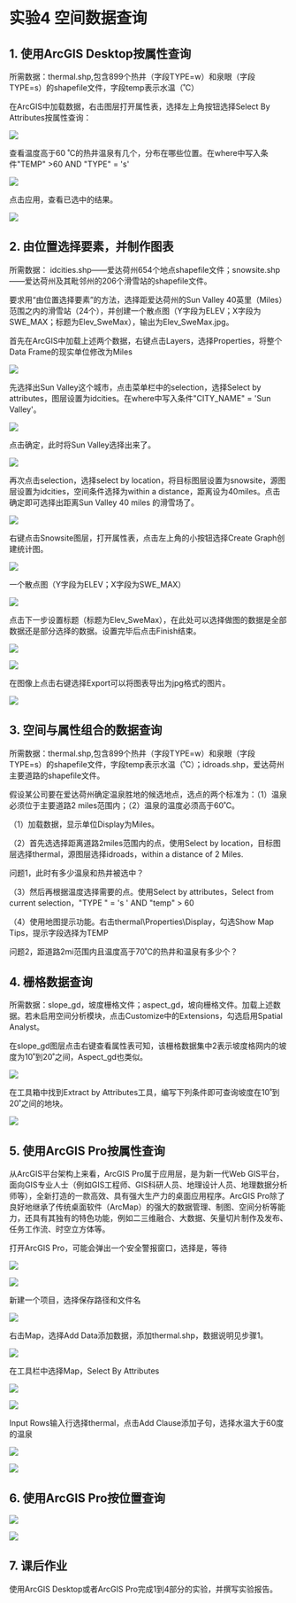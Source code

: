 # 实验4  空间数据查询

## 1. 使用ArcGIS Desktop按属性查询

所需数据：thermal.shp,包含899个热井（字段TYPE=w）和泉眼（字段TYPE=s）的shapefile文件，字段temp表示水温（˚C）

在ArcGIS中加载数据，右击图层打开属性表，选择左上角按钮选择Select By Attributes按属性查询：

![](pic/1.png)

查看温度高于60 ˚C的热井温泉有几个，分布在哪些位置。在where中写入条件"TEMP" >60 AND "TYPE" = 's'

![](pic/2.png)

点击应用，查看已选中的结果。

![](pic/3.png)

## 2. 由位置选择要素，并制作图表

所需数据： idcities.shp——爱达荷州654个地点shapefile文件；snowsite.shp——爱达荷州及其毗邻州的206个滑雪站的shapefile文件。

要求用“由位置选择要素”的方法，选择距爱达荷州的Sun Valley 40英里（Miles）范围之内的滑雪站（24个），并创建一个散点图（Y字段为ELEV；X字段为SWE_MAX；标题为Elev_SweMax），输出为Elev_SweMax.jpg。

首先在ArcGIS中加载上述两个数据，右键点击Layers，选择Properties，将整个Data Frame的现实单位修改为Miles

![](pic/4.png)

先选择出Sun Valley这个城市，点击菜单栏中的selection，选择Select by attributes，图层设置为idcities。在where中写入条件"CITY_NAME" = 'Sun Valley'。

![](pic/5.png)

点击确定，此时将Sun Valley选择出来了。

![](pic/6.png)

再次点击selection，选择select by location，将目标图层设置为snowsite，源图层设置为idcities，空间条件选择为within a distance，距离设为40miles。点击确定即可选择出距离Sun Valley 40 miles 的滑雪场了。

![](pic/7.png)

右键点击Snowsite图层，打开属性表，点击左上角的小按钮选择Create Graph创建统计图。

![](pic/8.png)

一个散点图（Y字段为ELEV；X字段为SWE_MAX）

![](pic/9.png)

点击下一步设置标题（标题为Elev_SweMax），在此处可以选择做图的数据是全部数据还是部分选择的数据。设置完毕后点击Finish结束。

![](pic/10.png)

![](pic/11.png)

在图像上点击右键选择Export可以将图表导出为jpg格式的图片。

![](pic/12.png)

## 3. 空间与属性组合的数据查询

所需数据：thermal.shp,包含899个热井（字段TYPE=w）和泉眼（字段TYPE=s）的shapefile文件，字段temp表示水温（˚C）；idroads.shp，爱达荷州主要道路的shapefile文件。

假设某公司要在爱达荷州确定温泉胜地的候选地点，选点的两个标准为：（1）温泉必须位于主要道路2 miles范围内；（2）温泉的温度必须高于60˚C。

（1）加载数据，显示单位Display为Miles。

（2）首先选选择距离道路2miles范围内的点，使用Select by location，目标图层选择thermal，源图层选择idroads，within a distance of 2 Miles. 

问题1，此时有多少温泉和热井被选中？

（3）然后再根据温度选择需要的点。使用Select by attributes，Select from current selection，"TYPE " = 's ' AND "temp" > 60

（4）使用地图提示功能。右击thermal\Properties\Display，勾选Show Map Tips，提示字段选择为TEMP

问题2，距道路2mi范围内且温度高于70˚C的热井和温泉有多少个？

## 4. 栅格数据查询

所需数据：slope_gd，坡度栅格文件；aspect_gd，坡向栅格文件。加载上述数据。若未启用空间分析模块，点击Customize中的Extensions，勾选启用Spatial Analyst。

在slope_gd图层点击右键查看属性表可知，该栅格数据集中2表示坡度格网内的坡度为10˚到20˚之间，Aspect_gd也类似。

![](pic/13.png)

在工具箱中找到Extract by Attributes工具，编写下列条件即可查询坡度在10˚到20˚之间的地块。

![](pic/14.png)

## 5. 使用ArcGIS Pro按属性查询

从ArcGIS平台架构上来看，ArcGIS Pro属于应用层，是为新一代Web GIS平台，面向GIS专业人士（例如GIS工程师、GIS科研人员、地理设计人员、地理数据分析师等），全新打造的一款高效、具有强大生产力的桌面应用程序。ArcGIS Pro除了良好地继承了传统桌面软件（ArcMap）的强大的数据管理、制图、空间分析等能力，还具有其独有的特色功能，例如二三维融合、大数据、矢量切片制作及发布、任务工作流、时空立方体等。

打开ArcGIS Pro，可能会弹出一个安全警报窗口，选择是，等待

![](pic/15.png)

![](pic/16.png)

新建一个项目，选择保存路径和文件名

![](pic/17.png)

右击Map，选择Add Data添加数据，添加thermal.shp，数据说明见步骤1。

![](pic/18.png)

在工具栏中选择Map，Select By Attributes

![](pic/19.png)

![](pic/20.png)

Input Rows输入行选择thermal，点击Add Clause添加子句，选择水温大于60度的温泉

![](pic/21.png)

![](pic/22.png)

## 6. 使用ArcGIS Pro按位置查询

![](pic/23.png)

![](pic/24.png)

## 7. 课后作业

使用ArcGIS Desktop或者ArcGIS Pro完成1到4部分的实验，并撰写实验报告。